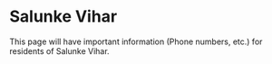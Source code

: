 # Salunke Vihar
This page will have important information (Phone numbers, etc.) for residents of Salunke Vihar.

